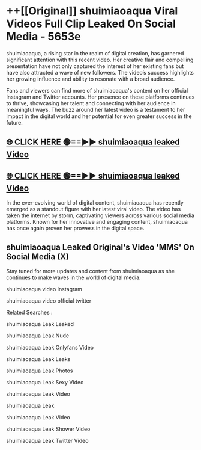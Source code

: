 # ++[[Original]] shuimiaoaqua Viral Videos Full Clip Leaked On Social Media - 5653e<br>

shuimiaoaqua, a rising star in the realm of digital creation, has garnered significant attention with this recent video. Her creative flair and compelling presentation have not only captured the interest of her existing fans but have also attracted a wave of new followers. The video’s success highlights her growing influence and ability to resonate with a broad audience.

Fans and viewers can find more of shuimiaoaqua's content on her official Instagram and Twitter accounts. Her presence on these platforms continues to thrive, showcasing her talent and connecting with her audience in meaningful ways. The buzz around her latest video is a testament to her impact in the digital world and her potential for even greater success in the future.


## [🌐 CLICK HERE 🟢==►► shuimiaoaqua leaked Video ](https://onlyclips.site?title=shuimiaoaqua&ref=git)

## [🌐 CLICK HERE 🟢==►► shuimiaoaqua leaked Video ](https://onlyclips.site?title=shuimiaoaqua&ref=git)


In the ever-evolving world of digital content, shuimiaoaqua has recently emerged as a standout figure with her latest viral video. The video has taken the internet by storm, captivating viewers across various social media platforms. Known for her innovative and engaging content, shuimiaoaqua has once again proven her prowess in the digital space.



## shuimiaoaqua L𝚎aked Original's Video 'MMS' On Social Media (X)


Stay tuned for more updates and content from shuimiaoaqua as she continues to make waves in the world of digital media.

shuimiaoaqua video Instagram

shuimiaoaqua video official twitter


Related Searches :

shuimiaoaqua Leak Leaked

shuimiaoaqua Leak Nude

shuimiaoaqua Leak Onlyfans Video

shuimiaoaqua Leak Leaks

shuimiaoaqua Leak Photos

shuimiaoaqua Leak Sexy Video

shuimiaoaqua Leak Video

shuimiaoaqua Leak

shuimiaoaqua Leak Video

shuimiaoaqua Leak Shower Video

shuimiaoaqua Leak Twitter Video

